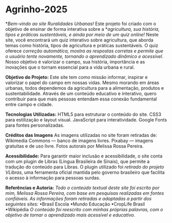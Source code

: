 # Agrinho-2025

**Bem-vindo ao site Ruralidades Urbanas!* Este projeto foi criado com o objetivo de ensinar de forma interativa sobre a **agricultura, sua história, tipos e práticas sustentáveis, e ainda por meio de um quiz online!*
Neste site, você encontrará um quiz interativo sobre agricultura, que aborda temas como história, tipos de agricultura e práticas sustentáveis. 
O quiz oferece *correção automática, mostra as respostas corretas e permite que o usuário tente novamente, tornando o aprendizado dinâmico e acessível.*
Nosso objetivo é valorizar o campo, sua história, importância e as inovações que o tornam essencial para a vida urbana e rural.

**Objetivo do Projeto:**
Este site tem como missão informar, inspirar e valorizar o papel do campo em nossas vidas. Mesmo morando em áreas urbanas, todos dependemos da agricultura para a alimentação, produtos e sustentabilidade. Através de um conteúdo educativo e interativo, quero contribuir para que mais pessoas entendam essa conexão fundamental entre campo e cidade.


**Tecnologias Utilizadas:**
HTML5 para estruturar o conteúdo do site.
CSS3 para estilização e layout visual.
JavaScript para interatividade.
Google Fonts para fontes personalizadas.

**Créditos das Imagens**
As imagens utilizadas no site foram retiradas de:
Wikimedia Commons — banco de imagens livres.
Pixabay — imagens gratuitas e de uso livre.
Fotos autorais por Melissa Rossa Pereira.

**Acessibilidade:**
Para garantir maior inclusão e acessibilidade, o site conta com um plugin de Libras (Língua Brasileira de Sinais), que permite a tradução do conteúdo para Libras.
O plugin utilizado foi *retirado do projeto VLibras*, uma ferramenta oficial mantida pelo governo brasileiro que facilita o acesso à informação para pessoas surdas.

**Referências e Autoria:**
*Todo o conteúdo textual deste site foi escrito por mim, Melissa Rossa Pereira, com base em pesquisas realizadas em fontes confiáveis. As informações foram retiradas e adaptadas a partir dos seguintes sites:*
•Brasil Escola
•Mundo Educação
•CropLife Brasil
•Wikipédia
*O conteúdo foi reescrito com minhas próprias palavras, com o objetivo de tornar o aprendizado mais acessível e educativo.*



